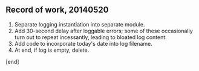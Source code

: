 ## Record of work, 20140520

 1. Separate logging instantiation into separate module.
 1. Add 30-second delay after loggable errors; some of these occasionally turn out to repeat incessantly, leading to bloated log content.
 1. Add code to incorporate today's date into log filename.
 1. At end, if log is empty, delete.

[end]
